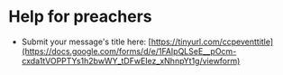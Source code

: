 # Help for preachers

 * Submit your message's title here: [https://tinyurl.com/ccpeventtitle](https://docs.google.com/forms/d/e/1FAIpQLSeE__pOcm-cxda1tVOPPTYs1h2bwWY_tDFwEIez_xNhnpYt1g/viewform)

